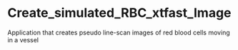 # Create_simulated_RBC_xtfast_Image
Application that creates pseudo line-scan images of red blood cells moving in a vessel

